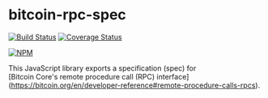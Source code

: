 bitcoin-rpc-spec
=====================

[![Build Status](https://travis-ci.org/carnesen/bitcoin-rpc-spec.svg)](https://travis-ci.org/carnesen/bitcoin-rpc-spec)
[![Coverage Status](https://coveralls.io/repos/carnesen/bitcoin-rpc-spec/badge.svg)](https://coveralls.io/r/carnesen/bitcoin-rpc-spec)

[![NPM](https://nodei.co/npm/bitcoin-rpc-spec.png)](https://nodei.co/npm/bitcoin-rpc-spec/)

This JavaScript library exports a specification (spec) for  
[Bitcoin Core's remote procedure call (RPC) interface]
(https://bitcoin.org/en/developer-reference#remote-procedure-calls-rpcs). 
